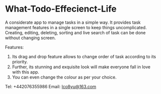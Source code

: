 # What-Todo-Effecienct-Life

A considerate app to manage tasks in a simple way. It provides task management features in a single screen to keep things uncomplicated. Creating, editing, deleting, sorting and live search of task can be done without changing screen.

Features:
1. Its drag and drop feature allows to change order of task according to its priority.
2. Further, its stunning and exquisite look will make everyone fall in love with this app. 
3. You can even change the colour as per your choice.

Tel: +442076355986
Email: lco8yu@163.com
